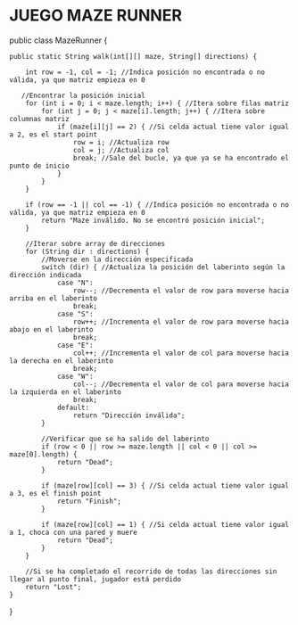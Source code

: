 # JUEGO MAZE RUNNER 

public class MazeRunner {

    public static String walk(int[][] maze, String[] directions) {
    
        int row = -1, col = -1; //Indica posición no encontrada o no válida, ya que matriz empieza en 0

       //Encontrar la posición inicial 
        for (int i = 0; i < maze.length; i++) { //Itera sobre filas matriz
            for (int j = 0; j < maze[i].length; j++) { //Itera sobre columnas matriz
                if (maze[i][j] == 2) { //Si celda actual tiene valor igual a 2, es el start point
                    row = i; //Actualiza row
                    col = j; //Actualiza col
                    break; //Sale del bucle, ya que ya se ha encontrado el punto de inicio
                }
            }
        }

        if (row == -1 || col == -1) { //Indica posición no encontrada o no válida, ya que matriz empieza en 0
            return "Maze inválido. No se encontró posición inicial";
        }

        //Iterar sobre array de direcciones
        for (String dir : directions) {
            //Moverse en la dirección especificada
            switch (dir) { //Actualiza la posición del laberinto según la dirección indicada
                case "N":
                    row--; //Decrementa el valor de row para moverse hacia arriba en el laberinto
                    break;
                case "S":
                    row++; //Incrementa el valor de row para moverse hacia abajo en el laberinto
                    break;
                case "E":
                    col++; //Incrementa el valor de col para moverse hacia la derecha en el laberinto
                    break;
                case "W":
                    col--; //Decrementa el valor de col para moverse hacia la izquierda en el laberinto
                    break;
                default:
                    return "Dirección inválida";
            }

            //Verificar que se ha salido del laberinto
            if (row < 0 || row >= maze.length || col < 0 || col >= maze[0].length) {
                return "Dead";
            }

            if (maze[row][col] == 3) { //Si celda actual tiene valor igual a 3, es el finish point
                return "Finish";
            }

            if (maze[row][col] == 1) { //Si celda actual tiene valor igual a 1, choca con una pared y muere
                return "Dead";
            }
        }

        //Si se ha completado el recorrido de todas las direcciones sin llegar al punto final, jugador está perdido
        return "Lost";
    }
}
